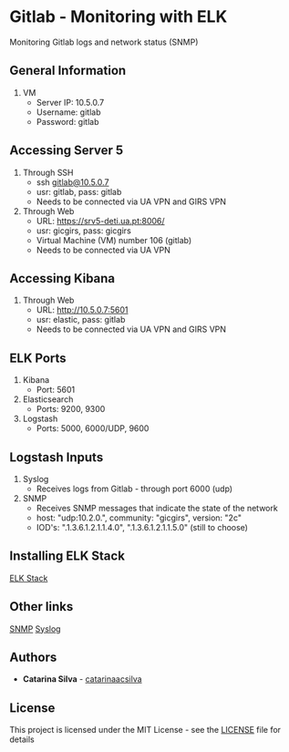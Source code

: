 # Gitlab - Monitoring with ELK

Monitoring Gitlab logs and network status (SNMP)

## General Information

1. VM
	- Server IP: 10.5.0.7
	- Username: gitlab
	- Password: gitlab

## Accessing Server 5

1. Through SSH
	- ssh gitlab@10.5.0.7
	- usr: gitlab, pass: gitlab
	- Needs to be connected via UA VPN and GIRS VPN 
2. Through Web
	- URL: https://srv5-deti.ua.pt:8006/
	- usr: gicgirs, pass: gicgirs
	- Virtual Machine (VM) number 106 (gitlab)
	- Needs to be connected via UA VPN

## Accessing Kibana

1. Through Web
	- URL: http://10.5.0.7:5601
	- usr: elastic, pass: gitlab
	- Needs to be connected via UA VPN and GIRS VPN 

## ELK Ports

1. Kibana
	- Port: 5601
2. Elasticsearch
	- Ports: 9200, 9300
3. Logstash
	- Ports: 5000, 6000/UDP, 9600

## Logstash Inputs

1. Syslog
	- Receives logs from Gitlab - through port 6000 (udp)
2. SNMP
	- Receives SNMP messages that indicate the state of the network
	- host: "udp:10.2.0.", community: "gicgirs", version: "2c" 
	- IOD's: ".1.3.6.1.2.1.1.4.0", ".1.3.6.1.2.1.1.5.0" (still to choose)

## Installing ELK Stack

[ELK Stack](https://appfleet.com/blog/docker-centralized-logging-with-elk-stack/)

## Other links

[SNMP](https://www.elastic.co/guide/en/logstash/current/plugins-inputs-snmp.html)
[Syslog](https://www.elastic.co/guide/en/logstash/current/plugins-inputs-syslog.html)


## Authors

* **Catarina Silva** - [catarinaacsilva](https://github.com/catarinaacsilva)

## License

This project is licensed under the MIT License - see the [LICENSE](LICENSE) file for details